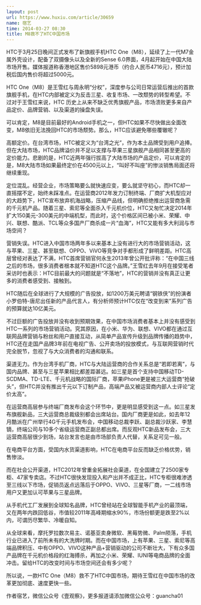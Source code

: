 ```yaml
---
layout: post
url: https://www.huxiu.com/article/30659
name: 宿艺
time: 2014-03-27 08:30
title: M8救不了HTC中国市场
---
```

HTC于3月25日晚间正式发布了新旗舰手机HTC One（M8），延续了上一代M7金属外壳设计，配备了双摄像头以及全新的Sense 6.0界面，4月起开始在中国大陆市场开售。媒体报道称香港地区售价5898元港币（约合人民币4716元），预计加税后国内售价将超过5000元。

HTC One（M8）是王雪红与周永明“分权”，深度参与公司日常运营后推出的首款旗舰手机，在HTC内部被定义为反击三星、收复市场、一改颓势的转型希望。不过对于王雪红来说，HTC 历史上从来不缺乏优秀旗舰产品，市场溃败更多来自产品定价、品牌营销、以及渠道的操盘失误。

可以肯定，M8是目前最好的Android手机之一，但HTC如果不尽快做出全面改变，M8依旧无法挽回HTC的市场颓势。那么，HTC应该避免哪些覆辙呢？

高额定价。在台湾市场，HTC被定义为“台湾之光”，作为本土品牌受到用户追捧。但在大陆市场，HTC品牌溢价并不足以支撑与苹果三星旗舰产品相同甚至更高的定价能力。悲剧的是，HTC近两年强行拔高了大陆市场的产品定价，可以肯定的是，M8大陆市场如果最终定价在4500元以上，“叫好不叫座”的惨淡销售局面还将继续重现。

定位混乱。经营企业，市场策略要么就快速应变，要么就坚守初心，而HTC却一直摇摆不定，始终未踩准点。在运营商2012年发力订制终端、厂商扩大机型应对的大趋势下，HTC宣布放弃机海战略，压缩产品线，但明确拒绝推出运营商急需的千元机产品。随着三星、索尼等全面杀入千元机价位，HTC又匆忙决定2014年扩大150美元-300美元的中端机型，而此时，这个价格区间已被小米、荣耀、中兴、联想、酷派、TCL等众多国产厂商杀成一片“血海”，HTC又能有多大利润与市场空间？

营销失误。HTC进入中国市场两年多以来基本上没有进行大的市场营销活动，这与苹果、三星、甚至联想、OPPO、ViVO等竞争对手都形成了鲜明差距。HTC高层曾经对表达了不满，HTC首席营销官何永生2013年曾公开批评称：“在中国三线之后的市场，很多消费者根本就不知道HTC这个品牌。”王雪红去年9月在接受笔者采访时也表示：HTC目前最大的问题就是“不落地”，HTC的营销并没有真正让更多的消费者感受到、接触到。

HTC随后在全球进行了大规模的广告投放，如1200万美元聘请“钢铁侠”的扮演者小罗伯特-唐尼出任新的产品代言人，有分析师预计HTC仅在“改变到来”系列广告的预算就达10亿美元。

不过巨额的广告投放并没有收到预期效果，在中国市场消费者基本上并没有感受到HTC一系列的市场营销活动。究其原因，在小米、华为、联想、VIVO都在通过互联网品牌营销与粉丝和用户直接互动，从简单产品宣传升级到品牌传播的趋势中，HTC还在走国产品牌3年前在电视广告、公开卖场的投放模式，与互联网营销时代完全脱节，忽视了与大众消费者的沟通和联系。

渠道无力。作为台湾手机厂商，HTC与大陆运营商的合作关系总是“若即若离”，与国内品牌、甚至与三星苹果相比都差距甚远。如三星是首个支持中国移动TD-SCDMA、TD-LTE、千元机战略的国际厂商，苹果iPhone更是被三大运营商“抢破头”，但HTC并没有推出千元以下订制产品，高端产品又被运营商内部人士评论“定价太高”。

在运营商高层参与终端厂商发布会这个环节中，更是明显感受到这一点。如三星发布旗舰新品，三大运营商总裁级别都会出席站台。国内厂商更是如此，如去年12月酷派在广州举行4G千元手机发布会，中国移动总裁李跃、副总裁沙跃家、李慧镝，终端公司与10多个省级运营商正副总都出席。而反观HTC新品发布会，三大运营商高层很少到场，站台发言也是由市场部负责人代替，关系足可见一般。

在电商平台方面，受国内水货渠道影响，HTC在电商平台反而缺乏价格优势，销售惨淡。

而在社会公开渠道，HTC2012年曾重金拓展社会渠道，在全国建立了2500家专柜、47家专卖店。不过HTC很快发现投入和产出并不成正比，HTC专柜很难渗透至三线以下市场，促销员返点远落后于OPPO、VIVO、三星等厂商，一二线市场用户又更加认可苹果与三星品牌。

从手机代工厂发展到全球知名品牌，HTC曾经站在全球智能手机产业的最顶端，又在两年内跌回低谷，市值较2011年高峰期缩水90%，市场份额更是跌至2%以内，可谓历尽繁华、冷暖自知。

从全球来看，摩托罗拉数次易主、诺基亚卖身微软、黑莓势微、Palm陨落，手机行业已进入了前所未有的大洗牌时期。而在中国市场，上有苹果、三星、索尼等高端品牌积压、中有OPPO、VIVO这种产品+营销驱动的公司不断壮大，下有众多国产品牌在千元机价格段的红海搏杀，再加之小米、荣耀、IUNI等电商品牌的全面冲击。留给HTC的改变时间与市场空间还会有多少呢？

所以说，一款HTC One（M8）救不了HTC中国市场，期待王雪红在中国市场的改革更加彻底、速度更快一些。

作者宿艺，微信公众号《壹观察》，更多报道请添加微信公众号：guancha01

